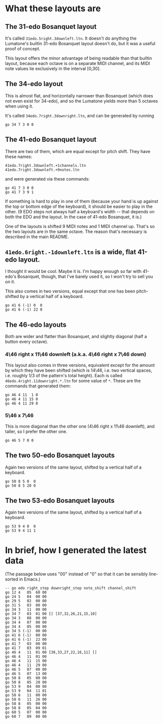 # What these layouts are

## The 31-edo Bosanquet layout

It's called `31edo.5right.3downleft.ltn`.
It doesn't do anything the Lumatone's builtin
31-edo Bosanquet layout doesn't do,
but it was a useful proof of concept.

This layout offers the minor advantage of
being readable than that builtin layout,
because each octave is on a separate MIDI channel,
and its MIDI note values lie exclusively in the interval [0,30].

## The 34-edo layout

This is almost flat, and horizontally narrower than Bosanquet
(which does not even exist for 34-edo),
and so the Lumatone yields more than 5 octaves when using it.

It's called `34edo.7right.3downright.ltn`,
and can be generated by running
```
go 34 7 3 0 0
```

## The 41-edo Bosanquet layout

There are two of them, which are equal except for pitch shift.
They have these names:
```
41edo.7right.3downleft.+1channels.ltn
41edo.7right.3downleft.+9notes.ltn
```

and were generated via these commands:
```
go 41 7 3 0 0
go 41 7 3 9 1
```

If something is hard to play in one of them
(because your hand is up against the top or bottom edge of the keyboard),
it should be easier to play in the other.
(9 EDO steps not always half a keyboard's width --
that depends on both the EDO and the layout.
In the case of 41-edo Bosanquet, it is.)

One of the layouts is shifted 9 MIDI notes and 1 MIDI channel up.
That's so the two layouts are in the same octave.
The reason that's necessary is described in the main README.


## `41edo.6right.-1downleft.ltn` is a wide, flat 41-edo layout.

I thought it would be cool. Maybe it is.
I'm happy enough so far with 41-edo's Bosanquet, though,
that I've barely used it, so I won't try to sell you on it.

This also comes in two versions,
equal except that one has been pitch-shifted
by a vertical half of a keyboard.

```
go 41 6 (-1) 0  0
go 41 6 (-1) 22 0
```

## The 46-edo layouts

Both are wider and flatter than Bosanquet,
and slightly diagonal (half a button every octave).

### 4\46 right x 11\46 downleft (a.k.a. 4\46 right x 7\46 down)

This layout also comes in three versions,
equivalent except for the amount by which they have been shifted
(which is 14\46, i.e. two vertical spaces,
i.e. roughly 1/3 of the pattern's total height).
Each is called `46edo.4right.11downright.*.ltn`
for some value of `*`.
These are the commands that generated them:

```
go 46 4 11  1 0
go 46 4 11 15 0
go 46 4 11 29 0
```

### 5\46 x 7\46

This is more diagonal than the other one (4\46 right x 11\46 downleft),
and taller, so I prefer the other one.

```
go 46 5 7 0 0
```

## The two 50-edo Bosanquet layouts

Again two versions of the same layout,
shifted by a vertical half of a keyboard.

```
go 50 8 5 0  0
go 50 8 5 20 0
```

## The two 53-edo Bosanquet layouts

Again two versions of the same layout,
shifted by a vertical half of a keyboard.

```
go 53 9 4 0  0
go 53 9 4 11 1
```

# In brief, how I generated the latest data

(The passage below uses "00" instead of "0"
so that it can be sensibly line-sorted in Emacs.)

```
-- go edo right_step downright_step note_shift channel_shift
go 12 4   05  60 00
go 24 5   04  00 00
go 29 5   02  00 00
go 31 5   03  00 00
go 34 3   11  00 00
go 34 7   03  01 00 [] [37,32,26,21,15,10]
go 34 3   08  00 00
go 34 4   07  00 00
go 34 4   05  00 00
go 34 5 (-1)  00 00
go 41 6 (-1)  00 00
go 41 6 (-1)  22 00
go 41 7   03  00 00
go 41 7   03  09 01
go 46 4   11  01 00 [38,33,27,22,16,11] []
go 46 4   11  01 00
go 46 4   11  15 00
go 46 4   11  29 00
go 46 5   07  00 00
go 46 5   07  13 00
go 50 8   05  00 00
go 50 8   05  20 00
go 53 9   04  00 00
go 53 9   04  11 01
go 58 6   11  00 00
go 58 6   11  26 00
go 58 8   05  00 00
go 58 8   05  04 00
go 60 5   07  00 00
go 60 7   09  00 00
```
